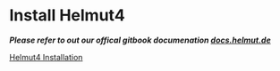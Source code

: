 # Install Helmut4

***Please refer to out our offical gitbook documenation [docs.helmut.de](https://docs.helmut.de/helmut4-releases)***

[Helmut4 Installation](https://docs.helmut.de/helmut4-releases/getting-started/installation-guide)
